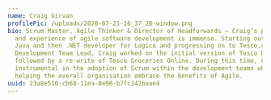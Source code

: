 ```yaml
---
name: Craig Girvan
profilePic: /uploads/2020-07-21-16_37_20-window.png
bio: Scrum Master, Agile Thinker & Director of Headforwards – Craig’s passion
  and experience of agile software development is immense. Starting out as a
  Java and then .NET developer for Logica and progressing on to Tesco.com as a
  Development Team Lead, Craig worked on the initial version of Tesco Direct
  followed by a re-write of Tesco Groceries Online. During this time, Craig was
  instrumental in the adoption of Scrum within the development teams whilst also
  helping the overall organisation embrace the benefits of Agile.
uuid: 23a8e510-cb68-11ea-8e96-b7fc142baae4
---
```


